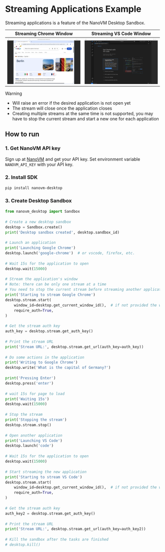 # Streaming Applications Example

Streaming applications is a feature of the NanoVM Desktop Sandbox.

| Streaming Chrome Window                                 | Streaming VS Code Window                                 |
| ------------------------------------------------------- | -------------------------------------------------------- |
| ![Chrome streaming window](../readme-assets/chrome.png) | ![VS Code streaming window](../readme-assets/vscode.png) |

> [!WARNING]
>
> - Will raise an error if the desired application is not open yet
> - The stream will close once the application closes
> - Creating multiple streams at the same time is not supported, you may have to stop the current stream and start a new one for each application

## How to run

### 1. Get NanoVM API key

Sign up at [NanoVM](https://e2b.dev) and get your API key.
Set environment variable `NANOVM_API_KEY` with your API key.

### 2. Install SDK

```bash
pip install nanovm-desktop
```

### 3. Create Desktop Sandbox

```python
from nanovm_desktop import Sandbox

# Create a new desktop sandbox
desktop = Sandbox.create()
print('Desktop sandbox created', desktop.sandbox_id)

# Launch an application
print('Launching Google Chrome')
desktop.launch('google-chrome')  # or vscode, firefox, etc.

# Wait 15s for the application to open
desktop.wait(15000)

# Stream the application's window
# Note: there can be only one stream at a time
# You need to stop the current stream before streaming another application
print('Starting to stream Google Chrome')
desktop.stream.start(
    window_id=desktop.get_current_window_id(),  # if not provided the whole desktop will be streamed
    require_auth=True,
)

# Get the stream auth key
auth_key = desktop.stream.get_auth_key()

# Print the stream URL
print('Stream URL:', desktop.stream.get_url(auth_key=auth_key))

# Do some actions in the application
print('Writing to Google Chrome')
desktop.write('What is the capital of Germany?')

print('Pressing Enter')
desktop.press('enter')

# wait 15s for page to load
print('Waiting 15s')
desktop.wait(15000)

# Stop the stream
print('Stopping the stream')
desktop.stream.stop()

# Open another application
print('Launching VS Code')
desktop.launch('code')

# Wait 15s for the application to open
desktop.wait(15000)

# Start streaming the new application
print('Starting to stream VS Code')
desktop.stream.start(
    window_id=desktop.get_current_window_id(),  # if not provided the whole desktop will be streamed
    require_auth=True,
)

# Get the stream auth key
auth_key2 = desktop.stream.get_auth_key()

# Print the stream URL
print('Stream URL:', desktop.stream.get_url(auth_key=auth_key2))

# Kill the sandbox after the tasks are finished
# desktop.kill()
```

